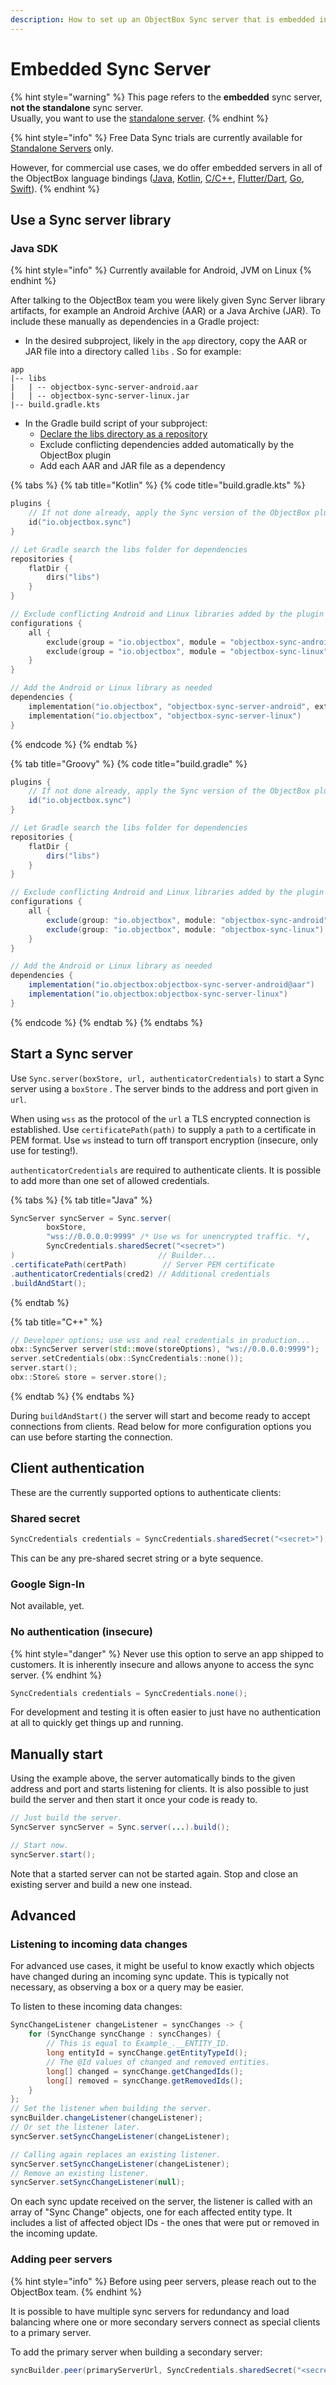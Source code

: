 ```yaml
---
description: How to set up an ObjectBox Sync server that is embedded in your application.
---
```


# Embedded Sync Server

{% hint style="warning" %}
This page refers to the **embedded** sync server, **not the standalone** sync server.\
Usually, you want to use the [standalone server](./).
{% endhint %}

{% hint style="info" %}
Free Data Sync trials are currently available for [Standalone Servers](https://sync.objectbox.io/objectbox-sync-server) only.&#x20;

However, for commercial use cases, we do offer embedded servers in all of the ObjectBox language bindings ([Java](https://docs.objectbox.io/), [Kotlin](https://docs.objectbox.io/), [C/C++](https://cpp.objectbox.io/), [Flutter/Dart](https://docs.objectbox.io/), [Go](https://golang.objectbox.io/), [Swift](https://swift.objectbox.io/)).
{% endhint %}

## Use a Sync server library

### Java SDK

{% hint style="info" %}
Currently available for Android, JVM on Linux
{% endhint %}

After talking to the ObjectBox team you were likely given Sync Server library artifacts, for example an Android Archive (AAR) or a Java Archive (JAR). To include these manually as dependencies in a Gradle project:

* In the desired subproject, likely in the `app` directory, copy the AAR or JAR file into a directory called `libs` . So for example:

```
app
|-- libs
|   | -- objectbox-sync-server-android.aar
|   | -- objectbox-sync-server-linux.jar
|-- build.gradle.kts
```

* In the Gradle build script of your subproject:
  * [Declare the libs directory as a repository](https://docs.gradle.org/current/userguide/declaring_repositories.html)
  * Exclude conflicting dependencies added automatically by the ObjectBox plugin
  * Add each AAR and JAR file as a dependency

{% tabs %}
{% tab title="Kotlin" %}
{% code title="build.gradle.kts" %}
```kotlin
plugins {
    // If not done already, apply the Sync version of the ObjectBox plugin
    id("io.objectbox.sync")
}

// Let Gradle search the libs folder for dependencies
repositories {
    flatDir {
        dirs("libs")
    }
}

// Exclude conflicting Android and Linux libraries added by the plugin
configurations {
    all {
        exclude(group = "io.objectbox", module = "objectbox-sync-android")
        exclude(group = "io.objectbox", module = "objectbox-sync-linux")
    }
}

// Add the Android or Linux library as needed
dependencies {
    implementation("io.objectbox", "objectbox-sync-server-android", ext = "aar")
    implementation("io.objectbox", "objectbox-sync-server-linux")
}
```
{% endcode %}
{% endtab %}

{% tab title="Groovy" %}
{% code title="build.gradle" %}
```groovy
plugins {
    // If not done already, apply the Sync version of the ObjectBox plugin
    id("io.objectbox.sync")
}

// Let Gradle search the libs folder for dependencies
repositories {
    flatDir {
        dirs("libs")
    }
}

// Exclude conflicting Android and Linux libraries added by the plugin
configurations {
    all {
        exclude(group: "io.objectbox", module: "objectbox-sync-android")
        exclude(group: "io.objectbox", module: "objectbox-sync-linux")
    }
}

// Add the Android or Linux library as needed
dependencies {
    implementation("io.objectbox:objectbox-sync-server-android@aar")
    implementation("io.objectbox:objectbox-sync-server-linux")
}
```
{% endcode %}
{% endtab %}
{% endtabs %}

## Start a Sync server

Use `Sync.server(boxStore, url, authenticatorCredentials)` to start a Sync server using a `boxStore` . The server binds to the address and port given in `url`.

When using `wss` as the protocol of the `url` a TLS encrypted connection is established. Use `certificatePath(path)` to supply a `path` to a certificate in PEM format. Use `ws` instead to turn off transport encryption (insecure, only use for testing!).

`authenticatorCredentials` are required to authenticate clients. It is possible to add more than one set of allowed credentials.

{% tabs %}
{% tab title="Java" %}
```java
SyncServer syncServer = Sync.server(
        boxStore,
        "wss://0.0.0.0:9999" /* Use ws for unencrypted traffic. */,
        SyncCredentials.sharedSecret("<secret>")
)                                // Builder...
.certificatePath(certPath)        // Server PEM certificate
.authenticatorCredentials(cred2) // Additional credentials
.buildAndStart();
```
{% endtab %}

{% tab title="C++" %}
```cpp
// Developer options; use wss and real credentials in production...
obx::SyncServer server(std::move(storeOptions), "ws://0.0.0.0:9999");
server.setCredentials(obx::SyncCredentials::none());
server.start();
obx::Store& store = server.store();
```
{% endtab %}
{% endtabs %}

During `buildAndStart()` the server will start and become ready to accept connections from clients. Read below for more configuration options you can use before starting the connection.&#x20;

## Client authentication

These are the currently supported options to authenticate clients:

### Shared secret

```java
SyncCredentials credentials = SyncCredentials.sharedSecret("<secret>");
```

This can be any pre-shared secret string or a byte sequence.

### Google Sign-In

Not available, yet.

### No authentication (insecure)

{% hint style="danger" %}
Never use this option to serve an app shipped to customers. It is inherently insecure and allows anyone to access the sync server.
{% endhint %}

```java
SyncCredentials credentials = SyncCredentials.none();
```

For development and testing it is often easier to just have no authentication at all to quickly get things up and running.

## Manually start

Using the example above, the server automatically binds to the given address and port and starts listening for clients. It is also possible to just build the server and then start it once your code is ready to.

```java
// Just build the server.
SyncServer syncServer = Sync.server(...).build();

// Start now.
syncServer.start();
```

Note that a started server can not be started again. Stop and close an existing server and build a new one instead.

## Advanced

### Listening to incoming data changes

For advanced use cases, it might be useful to know exactly which objects have changed during an incoming sync update. This is typically not necessary, as observing a box or a query may be easier.

To listen to these incoming data changes:

```java
SyncChangeListener changeListener = syncChanges -> {
    for (SyncChange syncChange : syncChanges) {
        // This is equal to Example_.__ENTITY_ID.
        long entityId = syncChange.getEntityTypeId();
        // The @Id values of changed and removed entities.
        long[] changed = syncChange.getChangedIds();
        long[] removed = syncChange.getRemovedIds();
    }
};
// Set the listener when building the server.
syncBuilder.changeListener(changeListener);
// Or set the listener later.
syncServer.setSyncChangeListener(changeListener);

// Calling again replaces an existing listener.
syncServer.setSyncChangeListener(changeListener);
// Remove an existing listener.
syncServer.setSyncChangeListener(null);
```

On each sync update received on the server, the listener is called with an array of "Sync Change" objects, one for each affected entity type. It includes a list of affected object IDs - the ones that were put or removed in the incoming update.

### Adding peer servers

{% hint style="info" %}
Before using peer servers, please reach out to the ObjectBox team.
{% endhint %}

It is possible to have multiple sync servers for redundancy and load balancing where one or more secondary servers connect as special clients to a primary server.

To add the primary server when building a secondary server:

```java
syncBuilder.peer(primaryServerUrl, SyncCredentials.sharedSecret("<secret>"));
```
